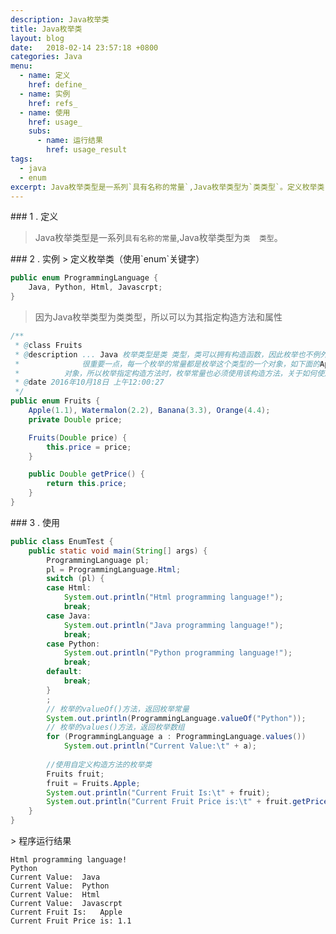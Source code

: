 ```yaml
---
description: Java枚举类
title: Java枚举类
layout: blog
date:   2018-02-14 23:57:18 +0800
categories: Java
menu:
  - name: 定义
    href: define_
  - name: 实例
    href: refs_
  - name: 使用
    href: usage_
    subs:
      - name: 运行结果
        href: usage_result
tags:
  - java
  - enum
excerpt: Java枚举类型是一系列`具有名称的常量`,Java枚举类型为`类类型`。定义枚举类（使用`enum`关键字）...
---
```


<div id="define_" class="pt-3"></div>
### 1 . 定义

>Java枚举类型是一系列`具有名称的常量`,Java枚举类型为`类  类型`。

<div id="refs_" class="pt-3"></div>
### 2 . 实例
> 定义枚举类（使用`enum`关键字）

``` java
public enum ProgrammingLanguage {
	Java, Python, Html, Javascrpt;
}
```

> 因为Java枚举类型为类类型，所以可以为其指定构造方法和属性

``` java
/**
 * @class Fruits
 * @description ... Java 枚举类型是类 类型，类可以拥有构造函数，因此枚举也不例外。
 *              很重要一点，每一个枚举的常量都是枚举这个类型的一个对象，如下面的Apple是Fruits的一个
 *			对象，所以枚举指定构造方法时，枚举常量也必须使用该构造方法，关于如何使用参照Demo
 * @date 2016年10月18日 上午12:00:27
 */
public enum Fruits {
	Apple(1.1), Watermalon(2.2), Banana(3.3), Orange(4.4);
	private Double price;

	Fruits(Double price) {
		this.price = price;
	}

	public Double getPrice() {
		return this.price;
	}
}
```

<div id="usage_" class="pt-3"></div>
### 3 . 使用

``` java
public class EnumTest {
	public static void main(String[] args) {
		ProgrammingLanguage pl;
		pl = ProgrammingLanguage.Html;
		switch (pl) {
		case Html:
			System.out.println("Html programming language!");
			break;
		case Java:
			System.out.println("Java programming language!");
			break;
		case Python:
			System.out.println("Python programming language!");
			break;
		default:
			break;
		}
		;
		// 枚举的valueOf()方法，返回枚举常量
		System.out.println(ProgrammingLanguage.valueOf("Python"));
		// 枚举的values()方法，返回枚举数组
		for (ProgrammingLanguage a : ProgrammingLanguage.values())
			System.out.println("Current Value:\t" + a);
		
		//使用自定义构造方法的枚举类
		Fruits fruit;
		fruit = Fruits.Apple;
		System.out.println("Current Fruit Is:\t" + fruit);
		System.out.println("Current Fruit Price is:\t" + fruit.getPrice());
	}
}
```

<div id="usage_result" class="pt-3"></div>
> 程序运行结果

``` console
Html programming language!
Python
Current Value:	Java
Current Value:	Python
Current Value:	Html
Current Value:	Javascrpt
Current Fruit Is:	Apple
Current Fruit Price is:	1.1
```